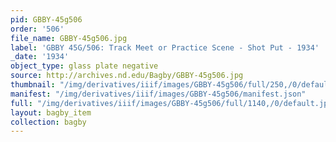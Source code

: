 ```yaml
---
pid: GBBY-45g506
order: '506'
file_name: GBBY-45g506.jpg
label: 'GBBY 45G/506: Track Meet or Practice Scene - Shot Put - 1934'
_date: '1934'
object_type: glass plate negative
source: http://archives.nd.edu/Bagby/GBBY-45g506.jpg
thumbnail: "/img/derivatives/iiif/images/GBBY-45g506/full/250,/0/default.jpg"
manifest: "/img/derivatives/iiif/images/GBBY-45g506/manifest.json"
full: "/img/derivatives/iiif/images/GBBY-45g506/full/1140,/0/default.jpg"
layout: bagby_item
collection: bagby
---
```

